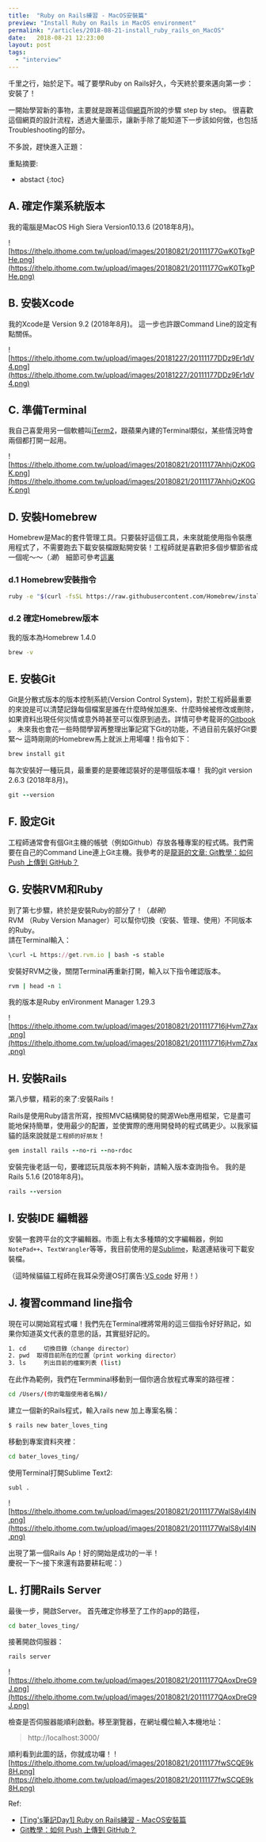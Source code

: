 ```yaml
---
title:  "Ruby on Rails練習 - MacOS安裝篇"
preview: "Install Ruby on Rails in MacOS environment"
permalink: "/articles/2018-08-21-install_ruby_rails_on_MacOS"
date:   2018-08-21 12:23:00
layout: post
tags: 
  - "interview"
---
```

千里之行，始於足下。喊了要學Ruby on Rails好久，今天終於要來邁向第一步：安裝了！

一開始學習新的事物，主要就是跟著這個[網頁](http://installrails.com/steps/choose_os)所說的步驟 step by step。
很喜歡這個網頁的設計流程，透過大量圖示，讓新手除了能知道下一步該如何做，也包括Troubleshooting的部分。

不多說，趕快進入正題：

重點摘要:
* abstact
{:toc}

## A. 確定作業系統版本

我的電腦是MacOS High Siera Version10.13.6 (2018年8月)。  
  
![https://ithelp.ithome.com.tw/upload/images/20180821/20111177GwK0TkgPHe.png](https://ithelp.ithome.com.tw/upload/images/20180821/20111177GwK0TkgPHe.png)

## B. 安裝Xcode

我的Xcode是 Version 9.2 (2018年8月)。
這一步也許跟Command Line的設定有點關係。  
  
![https://ithelp.ithome.com.tw/upload/images/20181227/20111177DDz9Er1dV4.png](https://ithelp.ithome.com.tw/upload/images/20181227/20111177DDz9Er1dV4.png)

## C. 準備Terminal

我自己喜愛用另一個軟體叫[iTerm2](https://www.iterm2.com/)，跟蘋果內建的Terminal類似，某些情況時會兩個都打開一起用。  
  
![https://ithelp.ithome.com.tw/upload/images/20180821/20111177AhhjOzK0GK.png](https://ithelp.ithome.com.tw/upload/images/20180821/20111177AhhjOzK0GK.png)

## D. 安裝Homebrew

Homebrew是Mac的套件管理工具。只要裝好這個工具，未來就能使用指令裝應用程式了，不需要跑去下載安裝檔跟點開安裝！工程師就是喜歡把多個步驟節省成一個呢～～（*潮*） 細節可參考[這裏](https://www.ptt.cc/bbs/MAC/M.1451965224.A.4C4.html)

### d.1 Homebrew安裝指令

```bash
ruby -e "$(curl -fsSL https://raw.githubusercontent.com/Homebrew/install/master/install)"
```

### d.2 確定Homebrew版本

我的版本為Homebrew 1.4.0

```bash
brew -v
```

## E. 安裝Git

Git是分散式版本的版本控制系統(Version Control System)，對於工程師最重要的來說是可以清楚記錄每個檔案是誰在什麼時候加進來、什麼時候被修改或刪除，如果資料出現任何災情或意外時甚至可以復原到過去。詳情可參考龍哥的[Gitbook](https://gitbook.tw/chapters/introduction/what-is-git.html) 。
未來我也會花一些時間學習再整理出筆記寫下Git的功能，不過目前先裝好Git要緊～
這時剛剛的Homebrew馬上就派上用場囉！指令如下：

```bash
brew install git
```

每次安裝好一種玩具，最重要的是要確認裝好的是哪個版本囉！
我的git version 2.6.3 (2018年8月)。  

```ruby
git --version
```

## F. 設定Git

工程師通常會有個Git主機的帳號（例如Github）存放各種專案的程式碼。我們需要在自己的Command Line連上Git主機。我參考的是[龍哥的文章: Git教學：如何 Push 上傳到 GitHub？](https://gitbook.tw/chapters/github/push-to-github.html)

## G. 安裝RVM和Ruby

到了第七步驟，終於是安裝Ruby的部分了！（*敲碗*）  
RVM （Ruby Version Manager）可以幫你切換（安裝、管理、使用）不同版本的Ruby。  
請在Terminal輸入：

```ruby
\curl -L https://get.rvm.io | bash -s stable
```

安裝好RVM之後，關閉Terminal再重新打開，輸入以下指令確認版本。

```ruby
rvm | head -n 1
```

我的版本是Ruby enVironment Manager 1.29.3  
  
![https://ithelp.ithome.com.tw/upload/images/20180821/2011117716jHvmZ7ax.png](https://ithelp.ithome.com.tw/upload/images/20180821/2011117716jHvmZ7ax.png)

## H. 安裝Rails

第八步驟，精彩的來了:安裝Rails！  

Rails是使用Ruby語言所寫，按照MVC結構開發的開源Web應用框架，它是盡可能地保持簡單，使用最少的配置，並使實際的應用開發時的程式碼更少。以我家貓貓的話來說就是`工程師的好朋友`！

```ruby
gem install rails --no-ri --no-rdoc
```

安裝完後老話一句，要確認玩具版本夠不夠新，請輸入版本查詢指令。
我的是Rails 5.1.6 (2018年8月)。  

```ruby
rails --version
```

## I. 安裝IDE 編輯器

安裝一套跨平台的文字編輯器。市面上有太多種類的文字編輯器，例如`NotePad++`、`TextWrangler`等等，我目前使用的是[Sublime](http://www.sublimetext.com/)，點選連結後可下載安裝檔。

（這時候貓貓工程師在我耳朵旁邊OS打廣告:[VS code](https://code.visualstudio.com/) 好用！）

## J. 複習command line指令

現在可以開始寫程式囉！我們先在Terminal裡將常用的這三個指令好好熟記，如果你知道英文代表的意思的話，其實挺好記的。

```bash
1. cd	  切換目錄（change director）
2. pwd	取得目前所在的位置（print working director）
3. ls	  列出目前的檔案列表 (list)
```

在此作為範例，我們在Termminal移動到一個你適合放程式專案的路徑裡：

```bash
cd /Users/(你的電腦使用者名稱)/
```

建立一個新的Rails程式，輸入rails new 加上專案名稱：

```bash
$ rails new bater_loves_ting
```

移動到專案資料夾裡：

```bash
cd bater_loves_ting/
```

使用Terminal打開Sublime Text2:

```bash
subl .
```

![https://ithelp.ithome.com.tw/upload/images/20180821/20111177WalS8yl4IN.png](https://ithelp.ithome.com.tw/upload/images/20180821/20111177WalS8yl4IN.png)

出現了第一個Rails Ap！好的開始是成功的一半！  
慶祝一下～接下來還有路要耕耘呢：）

## L. 打開Rails Server

最後一步，開啟Server。
首先確定你移至了工作的app的路徑，

```bash
cd bater_loves_ting/
```

接著開啟伺服器：

```bash
rails server
```

![https://ithelp.ithome.com.tw/upload/images/20180821/20111177QAoxDreG9J.png](https://ithelp.ithome.com.tw/upload/images/20180821/20111177QAoxDreG9J.png)

檢查是否伺服器能順利啟動。移至瀏覽器，在網址欄位輸入本機地址：

>http://localhost:3000/

順利看到此圖的話，你就成功囉！
![https://ithelp.ithome.com.tw/upload/images/20180821/20111177fwSCQE9k8H.png](https://ithelp.ithome.com.tw/upload/images/20180821/20111177fwSCQE9k8H.png)

Ref:  

* [[Ting's筆記Day1] Ruby on Rails練習 - MacOS安裝篇](https://ithelp.ithome.com.tw/articles/10198937/)
* [Git教學：如何 Push 上傳到 GitHub？](https://gitbook.tw/chapters/github/push-to-github.html)